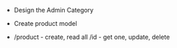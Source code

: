 - Design the Admin Category
- Create product model  

- /product - create, read all
    /id - get one, update, delete
